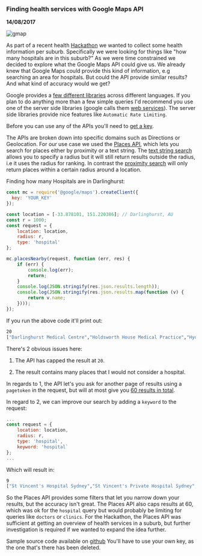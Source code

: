 ### Finding health services with Google Maps API
__14/08/2017__

![gmap](assets/hank.png)

As part of a recent health [Hackathon](https://github.com/shusson/hank) we 
wanted to collect some health information per suburb. Specifically we 
were looking for things like "how many hospitals are in this suburb?" As 
we were time constrained we decided to explore what the Google Maps API 
could give us. We already knew that Google Maps could provide this 
kind of information, e.g searching an area for hospitals. But could
the API provide similar results? And what kind of accuracy would we get?

Google provides a [few different libraries](https://developers.google.com/maps/web/) 
across different languages. If you plan to do anything more than a 
few simple queries I'd recommend you use one of the server side libraries 
(google calls them [web services](https://developers.google.com/maps/web-services/client-library)).
The server side libraries provide nice features like `Automatic Rate Limiting`.

Before you can use any of the APIs you'll need to [get a key](https://developers.google.com/places/web-service/get-api-key).

The APIs are broken down into specific domains such as Directions or 
Geolocation. For our use case we used the [Places API](https://developers.google.com/places/web-service/),
 which lets you search for places either by proximity or a text string.
 The [text string search](https://developers.google.com/places/web-service/search#TextSearchRequests) 
 allows you to specify a radius but it will still return results outside
 the radius, i.e it uses the radius for ranking.
 In contrast the [proximity search](https://developers.google.com/places/web-service/search#PlaceSearchRequests) 
 will only return places within a certain radius around a location.

Finding how many Hospitals are in Darlinghurst:
```javascript
const mc = require('@google/maps').createClient({
  key: 'YOUR_KEY'
});

const location = [-33.878101, 151.220386]; // Darlinghurst, AU
const r = 1000;
const request = {
    location: location,
    radius: r,
    type: 'hospital'
};

mc.placesNearby(request, function (err, res) {
    if (err) {
        console.log(err);
        return;
    }
    console.log(JSON.stringify(res.json.results.length));
    console.log(JSON.stringify(res.json.results.map(function (v) {
        return v.name;
    })));
});
```

If you run the above code it'll print out:
```bash
20
["Darlinghurst Medical Centre","Holdsworth House Medical Practice","Hyde Park Medical Centre - Sydney CBD","St Vincent's Private Hospital Sydney","Sydney Acupuncture Clinic","Sydney Day Surgery","Lord Surgery St Vincents's Private Hospital","Liverpool Street Medical Suites","Dr Maxine Szramka, Sydney Rheumatologist","Dr. Nick Vertzyas - Orthopaedic Surgeon","Ingrown Toenail Specialist Sydney","The Scottish Hospital","St. Vincents Hospital Alcohol & Drug Service","Tierney House","Blood & Marrow Transplant Network","Great Directions","Bourke Street Clinic","Centurion Healthcare","Potts Point Medical Practice","Creative Counsel"]
```

There's 2 obvious issues here:
    
  1. The API has capped the result at `20`.
    
  2. The result contains many places that I would not consider a hospital.

In regards to 1, the API let's you ask for another page of results using
 a `pagetoken` in the request, but will at most give you [60 results in 
 total](https://developers.google.com/places/web-service/search#PlaceSearchPaging).

In regard to 2, we can improve our search by adding a `keyword` to the request:

```javascript
...
const request = {
    location: location,
    radius: r,
    type: 'hospital',
    keyword: 'hospital`
};
...
```

Which will result in:
```bash
9
["St Vincent's Hospital Sydney","St Vincent's Private Hospital Sydney","St. Vincents Hospital Alcohol & Drug Service","East Sydney Private Hospital","The Scottish Hospital","Hospital","Lord Surgery St Vincents's Private Hospital","Tierney House","Level 4, Xavier Building"]
```
 
So the Places API provides some filters that let you narrow down your results,
but the accuracy isn't great. The Places API also caps results at 60, which 
was ok for the `hospital` query but would probably be limiting for queries
like `doctors` or `clinics`. For the Hackathon, the Places API was 
sufficient at getting an overview of health services in a suburb, but further 
investigation is required if we wanted to expand the idea further.

Sample source code available on [github](https://github.com/shusson/hank/blob/master/server/find-places.js) 
You'll have to use your own key, as the one that's there has been deleted.
